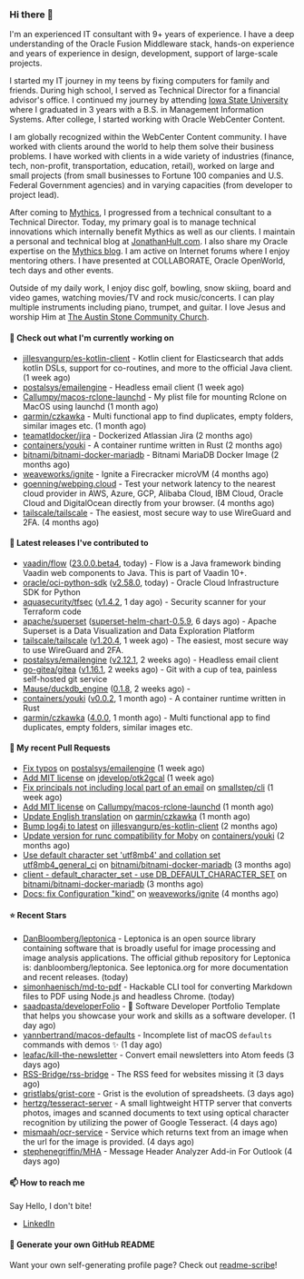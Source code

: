 ### Hi there 👋

I'm an experienced IT consultant with 9+ years of experience. I have a deep understanding of the Oracle Fusion Middleware stack, hands-on experience and years of experience in design, development, support of large-scale projects.

I started my IT journey in my teens by fixing computers for family and friends. During high school, I served as Technical Director for a financial advisor's office. I continued my journey by attending [Iowa State University](iastate.edu) where I graduated in 3 years with a B.S. in Management Information Systems. After college, I started working with Oracle WebCenter Content.

I am globally recognized within the WebCenter Content community. I have worked with clients around the world to help them solve their business problems. I have worked with clients in a wide variety of industries (finance, tech, non-profit, transportation, education, retail), worked on large and small projects (from small businesses to Fortune 100 companies and U.S. Federal Government agencies) and in varying capacities (from developer to project lead).

After coming to [Mythics](https://www.mythics.com/), I progressed from a technical consultant to a Technical Director. Today, my primary goal is to manage technical innovations which internally benefit Mythics as well as our clients. I maintain a personal and technical blog at [JonathanHult.com](https://jonathanhult.com). I also share my Oracle expertise on the [Mythics blog](https://www.mythics.com/about/blog/). I am active on Internet forums where I enjoy mentoring others. I have presented at COLLABORATE, Oracle OpenWorld, tech days and other events.

Outside of my daily work, I enjoy disc golf, bowling, snow skiing, board and video games, watching movies/TV and rock music/concerts. I can play multiple instruments including piano, trumpet, and guitar. I love Jesus and worship Him at [The Austin Stone Community Church](https://austinstone.org/).

#### 👷 Check out what I'm currently working on

- [jillesvangurp/es-kotlin-client](https://github.com/jillesvangurp/es-kotlin-client) - Kotlin client for Elasticsearch that adds kotlin DSLs, support for co-routines, and more to the official Java client. (1 week ago)
- [postalsys/emailengine](https://github.com/postalsys/emailengine) - Headless email client (1 week ago)
- [Callumpy/macos-rclone-launchd](https://github.com/Callumpy/macos-rclone-launchd) - My plist file for mounting Rclone on MacOS using launchd (1 month ago)
- [qarmin/czkawka](https://github.com/qarmin/czkawka) - Multi functional app to find duplicates, empty folders, similar images etc. (1 month ago)
- [teamatldocker/jira](https://github.com/teamatldocker/jira) - Dockerized Atlassian Jira (2 months ago)
- [containers/youki](https://github.com/containers/youki) - A container runtime written in Rust (2 months ago)
- [bitnami/bitnami-docker-mariadb](https://github.com/bitnami/bitnami-docker-mariadb) - Bitnami MariaDB Docker Image (2 months ago)
- [weaveworks/ignite](https://github.com/weaveworks/ignite) - Ignite a Firecracker microVM (4 months ago)
- [goenning/webping.cloud](https://github.com/goenning/webping.cloud) - Test your network latency to the nearest cloud provider in AWS, Azure, GCP, Alibaba Cloud, IBM Cloud, Oracle Cloud and DigitalOcean directly from your browser. (4 months ago)
- [tailscale/tailscale](https://github.com/tailscale/tailscale) - The easiest, most secure way to use WireGuard and 2FA. (4 months ago)

#### 🔭 Latest releases I've contributed to

- [vaadin/flow](https://github.com/vaadin/flow) ([23.0.0.beta4](https://github.com/vaadin/flow/releases/tag/23.0.0.beta4), today) - Flow is a Java framework binding Vaadin web components to Java. This is part of Vaadin 10&#43;.
- [oracle/oci-python-sdk](https://github.com/oracle/oci-python-sdk) ([v2.58.0](https://github.com/oracle/oci-python-sdk/releases/tag/v2.58.0), today) - Oracle Cloud Infrastructure SDK for Python
- [aquasecurity/tfsec](https://github.com/aquasecurity/tfsec) ([v1.4.2](https://github.com/aquasecurity/tfsec/releases/tag/v1.4.2), 1 day ago) - Security scanner for your Terraform code
- [apache/superset](https://github.com/apache/superset) ([superset-helm-chart-0.5.9](https://github.com/apache/superset/releases/tag/superset-helm-chart-0.5.9), 6 days ago) - Apache Superset is a Data Visualization and Data Exploration Platform
- [tailscale/tailscale](https://github.com/tailscale/tailscale) ([v1.20.4](https://github.com/tailscale/tailscale/releases/tag/v1.20.4), 1 week ago) - The easiest, most secure way to use WireGuard and 2FA.
- [postalsys/emailengine](https://github.com/postalsys/emailengine) ([v2.12.1](https://github.com/postalsys/emailengine/releases/tag/v2.12.1), 2 weeks ago) - Headless email client
- [go-gitea/gitea](https://github.com/go-gitea/gitea) ([v1.16.1](https://github.com/go-gitea/gitea/releases/tag/v1.16.1), 2 weeks ago) - Git with a cup of tea, painless self-hosted git service
- [Mause/duckdb_engine](https://github.com/Mause/duckdb_engine) ([0.1.8](https://github.com/Mause/duckdb_engine/releases/tag/0.1.8), 2 weeks ago) - 
- [containers/youki](https://github.com/containers/youki) ([v0.0.2](https://github.com/containers/youki/releases/tag/v0.0.2), 1 month ago) - A container runtime written in Rust
- [qarmin/czkawka](https://github.com/qarmin/czkawka) ([4.0.0](https://github.com/qarmin/czkawka/releases/tag/4.0.0), 1 month ago) - Multi functional app to find duplicates, empty folders, similar images etc.

#### 🔨 My recent Pull Requests

- [Fix typos](https://github.com/postalsys/emailengine/pull/112) on [postalsys/emailengine](https://github.com/postalsys/emailengine) (1 week ago)
- [Add MIT license](https://github.com/jdevelop/otk2gcal/pull/1) on [jdevelop/otk2gcal](https://github.com/jdevelop/otk2gcal) (1 week ago)
- [Fix principals not including local part of an email](https://github.com/smallstep/cli/pull/635) on [smallstep/cli](https://github.com/smallstep/cli) (1 week ago)
- [Add MIT license](https://github.com/Callumpy/macos-rclone-launchd/pull/1) on [Callumpy/macos-rclone-launchd](https://github.com/Callumpy/macos-rclone-launchd) (1 month ago)
- [Update English translation](https://github.com/qarmin/czkawka/pull/585) on [qarmin/czkawka](https://github.com/qarmin/czkawka) (1 month ago)
- [Bump log4j to latest](https://github.com/jillesvangurp/es-kotlin-client/pull/76) on [jillesvangurp/es-kotlin-client](https://github.com/jillesvangurp/es-kotlin-client) (2 months ago)
- [Update version for runc compatibility for Moby](https://github.com/containers/youki/pull/530) on [containers/youki](https://github.com/containers/youki) (2 months ago)
- [Use default character set &#39;utf8mb4&#39; and collation set utf8mb4_general_ci](https://github.com/bitnami/bitnami-docker-mariadb/pull/255) on [bitnami/bitnami-docker-mariadb](https://github.com/bitnami/bitnami-docker-mariadb) (3 months ago)
- [client - default_character_set - use DB_DEFAULT_CHARACTER_SET](https://github.com/bitnami/bitnami-docker-mariadb/pull/254) on [bitnami/bitnami-docker-mariadb](https://github.com/bitnami/bitnami-docker-mariadb) (3 months ago)
- [Docs: fix Configuration &#34;kind&#34;](https://github.com/weaveworks/ignite/pull/877) on [weaveworks/ignite](https://github.com/weaveworks/ignite) (4 months ago)

#### ⭐ Recent Stars

- [DanBloomberg/leptonica](https://github.com/DanBloomberg/leptonica) - Leptonica is an open source library containing software that is broadly useful for image processing and image analysis applications. The official github repository for Leptonica is: danbloomberg/leptonica.  See leptonica.org for more documentation and recent releases. (today)
- [simonhaenisch/md-to-pdf](https://github.com/simonhaenisch/md-to-pdf) - Hackable CLI tool for converting Markdown files to PDF using Node.js and headless Chrome. (today)
- [saadpasta/developerFolio](https://github.com/saadpasta/developerFolio) - 🚀 Software Developer Portfolio Template that helps you showcase your work and skills as a software developer. (1 day ago)
- [yannbertrand/macos-defaults](https://github.com/yannbertrand/macos-defaults) - Incomplete list of macOS `defaults` commands with demos ✨ (1 day ago)
- [leafac/kill-the-newsletter](https://github.com/leafac/kill-the-newsletter) - Convert email newsletters into Atom feeds (3 days ago)
- [RSS-Bridge/rss-bridge](https://github.com/RSS-Bridge/rss-bridge) - The RSS feed for websites missing it (3 days ago)
- [gristlabs/grist-core](https://github.com/gristlabs/grist-core) -  Grist is the evolution of spreadsheets.  (3 days ago)
- [hertzg/tesseract-server](https://github.com/hertzg/tesseract-server) - A small lightweight HTTP server that converts photos, images and scanned documents to text using optical character recognition by utilizing the power of Google Tesseract. (4 days ago)
- [mismaah/ocr-service](https://github.com/mismaah/ocr-service) - Service which returns text from an image when the url for the image is provided. (4 days ago)
- [stephenegriffin/MHA](https://github.com/stephenegriffin/MHA) - Message Header Analyzer Add-in For Outlook (4 days ago)

#### 📫 How to reach me

Say Hello, I don't bite!

- [LinkedIn](https://www.linkedin.com/in/jonathanhult)

#### 📖 Generate your own GitHub README

Want your own self-generating profile page? Check out [readme-scribe](https://github.com/muesli/readme-scribe)!
